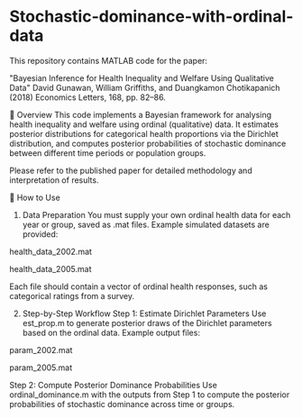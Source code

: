# Stochastic-dominance-with-ordinal-data
This repository contains MATLAB code for the paper:

"Bayesian Inference for Health Inequality and Welfare Using Qualitative Data"
David Gunawan, William Griffiths, and Duangkamon Chotikapanich (2018)
Economics Letters, 168, pp. 82–86.

📖 Overview
This code implements a Bayesian framework for analysing health inequality and welfare using ordinal (qualitative) data. It estimates posterior distributions for categorical health proportions via the Dirichlet distribution, and computes posterior probabilities of stochastic dominance between different time periods or population groups.

Please refer to the published paper for detailed methodology and interpretation of results.

🔧 How to Use
1. Data Preparation
You must supply your own ordinal health data for each year or group, saved as .mat files.
Example simulated datasets are provided:

health_data_2002.mat

health_data_2005.mat

Each file should contain a vector of ordinal health responses, such as categorical ratings from a survey.

2. Step-by-Step Workflow
Step 1: Estimate Dirichlet Parameters
Use est_prop.m to generate posterior draws of the Dirichlet parameters based on the ordinal data.
Example output files:

param_2002.mat

param_2005.mat

Step 2: Compute Posterior Dominance Probabilities
Use ordinal_dominance.m with the outputs from Step 1 to compute the posterior probabilities of stochastic dominance across time or groups.


